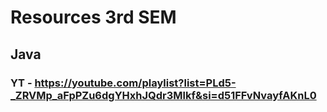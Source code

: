 # Resources 3rd SEM

## Java
### YT - https://youtube.com/playlist?list=PLd5-_ZRVMp_aFpPZu6dgYHxhJQdr3Mlkf&si=d51FFvNvayfAKnL0

## 
